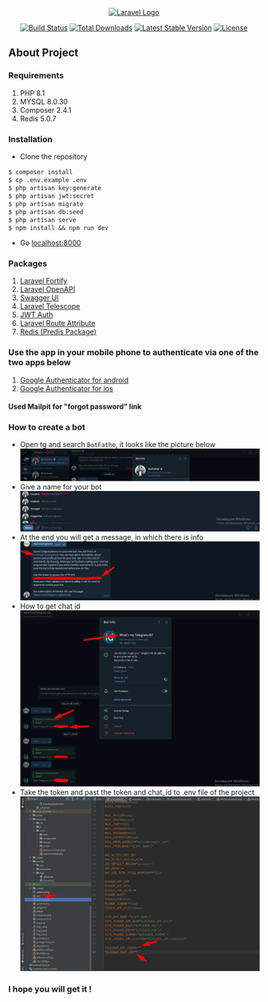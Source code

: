 <p align="center"><a href="https://laravel.com" target="_blank"><img src="https://raw.githubusercontent.com/laravel/art/master/logo-lockup/5%20SVG/2%20CMYK/1%20Full%20Color/laravel-logolockup-cmyk-red.svg" width="400" alt="Laravel Logo"></a></p>

<p align="center">
<a href="https://github.com/laravel/framework/actions"><img src="https://github.com/laravel/framework/workflows/tests/badge.svg" alt="Build Status"></a>
<a href="https://packagist.org/packages/laravel/framework"><img src="https://img.shields.io/packagist/dt/laravel/framework" alt="Total Downloads"></a>
<a href="https://packagist.org/packages/laravel/framework"><img src="https://img.shields.io/packagist/v/laravel/framework" alt="Latest Stable Version"></a>
<a href="https://packagist.org/packages/laravel/framework"><img src="https://img.shields.io/packagist/l/laravel/framework" alt="License"></a>
</p>

## About Project

### Requirements

1. PHP 8.1
2. MYSQL 8.0.30
3. Composer 2.4.1
4. Redis 5.0.7

### Installation

* Clone the repository

```
$ composer install
$ cp .env.example .env
$ php artisan key:generate
$ php artisan jwt:secret
$ php artisan migrate
$ php artisan db:seed
$ php artisan serve
$ npm install && npm run dev
```
* Go [localhost:8000](http://localhost:8000)

### Packages

1. [Laravel Fortify](https://laravel.com/docs/10.x/fortify#password-confirmation)
2. [Laravel OpenAPI](https://vyuldashev.github.io/laravel-openapi)
3. [Swagger UI](https://swagger.io/tools/swagger-ui)
4. [Laravel Telescope](https://laravel.com/docs/telescope)
5. [JWT Auth](https://laravel-jwt-auth.readthedocs.io/en/latest/laravel-installation)
6. [Laravel Route Attribute](https://www.larablocks.com/package/spatie/laravel-route-attributes)
7. [Redis (Predis Package)](https://laravel.com/docs/10.x/redis#introduction)

### Use the app in your mobile phone to authenticate via one of the two apps below
1. [Google Authenticator for android](https://play.google.com/store/apps/details?id=com.google.android.apps.authenticator2&hl=ru&gl=US)
2. [Google Authenticator for ios](https://apps.apple.com/ru/app/google-authenticator/id388497605)

#### Used Mailpit for "forgot password" link 

### How to create a bot
* Open tg and search `BotFathe`, it looks like the picture below 
![img.png](img.png)
* Give a name for your bot
![img_1.png](img_1.png)
* At the end you will get a message, in which there is info
![img_2.png](img_2.png)
* How to get chat id
![img_3.png](img_3.png)
* Take the token and past the token and chat_id to .env file of the project
![img_4.png](img_4.png)

### I hope you will get it !

